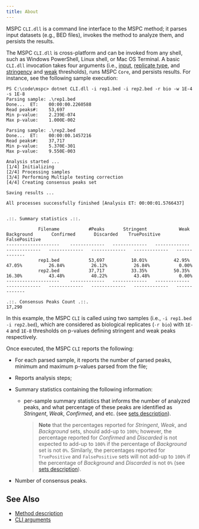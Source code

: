 ```yaml
---
title: About
---
```


MSPC `CLI.dll` is a command line interface to the MSPC method; 
it parses input datasets (e.g., BED files), invokes the method
to analyze them, and persists the results. 

The MSPC `CLI.dll` is cross-platform and can be invoked from 
any shell, such as Windows PowerShell, Linux shell, or 
Mac OS Terminal. A basic `CLI.dll` invocation takes four 
arguments (i.e., [input](cli/args.md#input), 
[replicate type](cli/args.md#replicate-type), and
[stringency](cli/args.md#stringency-threshold) and
[weak](cli/args.md#weak-threshold) thresholds), runs 
MSPC `Core`, and persists results. 
For instance, see the following sample execution: 

```shell
PS C:\code\mspc> dotnet CLI.dll -i rep1.bed -i rep2.bed -r bio -w 1E-4 -s 1E-8
Parsing sample: .\rep1.bed
Done...  ET:    00:00:00.2260588
Read peaks#:    53,697
Min p-value:    2.239E-074
Max p-value:    1.000E-002

Parsing sample: .\rep2.bed
Done...  ET:    00:00:00.1457216
Read peaks#:    37,717
Min p-value:    5.370E-301
Max p-value:    9.550E-003

Analysis started ...
[1/4] Initializing
[2/4] Processing samples
[3/4] Performing Multiple testing correction
[4/4] Creating consensus peaks set

Saving results ...

All processes successfully finished [Analysis ET: 00:00:01.5766437]


.::. Summary statistics .::.

            Filename           #Peaks       Stringent            Weak      Background       Confirmed       Discarded    TruePositive   FalsePositive
--------------------    -------------   -------------   -------------   -------------   -------------   -------------   -------------   -------------
            rep1.bed           53,697          10.01%          42.95%          47.05%          26.84%          26.12%          26.84%           0.00%
            rep2.bed           37,717          33.35%          50.35%          16.30%          43.48%          40.22%          43.48%           0.00%
--------------------    -------------   -------------   -------------   -------------   -------------   -------------   -------------   -------------

.::. Consensus Peaks Count .::.
17,290
```

In this example, the MSPC `CLI` is called using two samples 
(i.e., `-i rep1.bed -i rep2.bed`), which are considered as
biological replicates (`-r bio`) with `1E-4` and `1E-8` thresholds
on p-values defining stringent and weak peaks respectively. 


Once executed, the MSPC `CLI` reports the following: 
- For each parsed sample, it reports the number of parsed peaks,
minimum and maximum p-values parsed from the file;
- Reports analysis steps;
- Summary statistics containing the following information:
  - per-sample summary statistics that informs the number
    of analyzed peaks, and what percentage of these peaks
    are identified as *Stringent*, *Weak*, *Confirmed*,
    and etc. (see [sets description](method/sets.md)).

    > **Note** that the percentages reported for *Stringent*, *Weak*, and *Background* sets, should add-up to `100%`; however, the percentage reported for *Confirmed* and *Discarded* is not expected to add-up to `100%` if the percentage of *Background* set is not `0%`. Similarly, the percentages reported for `TruePositive` and `FalsePositive` sets will not add-up to `100%` if the percentage of *Background* and *Discarded* is not `0%` (see [sets description](method/sets.md)).

 - Number of consensus peaks.



## See Also

- [Method description](method/about.md)
- [CLI arguments](cli/args.md)
